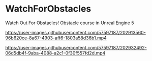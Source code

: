 # WatchForObstacles
Watch Out For Obstacles! Obstacle course in Unreal Engine 5

https://user-images.githubusercontent.com/57597187/202913560-96b620ce-8a67-4903-aff6-1803a58d36b1.mp4

https://user-images.githubusercontent.com/57597187/202932492-06d5db4f-9aba-4088-a2c1-0f30f557fd2d.mp4
